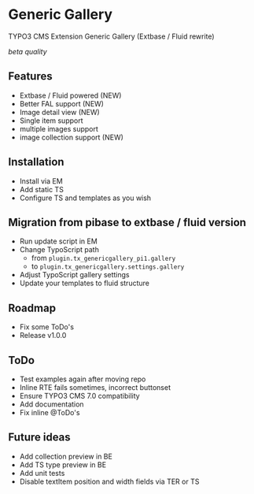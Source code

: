 Generic Gallery
===============

TYPO3 CMS Extension Generic Gallery (Extbase / Fluid rewrite)

_beta quality_


Features
--------

* Extbase / Fluid powered (NEW)
* Better FAL support (NEW)
* Image detail view (NEW)
* Single item support
* multiple images support
* image collection support (NEW)


Installation
------------

* Install via EM
* Add static TS
* Configure TS and templates as you wish


Migration from pibase to extbase / fluid version
------------------------------------------------

* Run update script in EM
* Change TypoScript path
	* from `plugin.tx_genericgallery_pi1.gallery`
	* to `plugin.tx_genericgallery.settings.gallery`
* Adjust TypoScript gallery settings
* Update your templates to fluid structure



Roadmap
-------

* Fix some ToDo's
* Release v1.0.0


ToDo
----
* Test examples again after moving repo
* Inline RTE fails sometimes, incorrect buttonset
* Ensure TYPO3 CMS 7.0 compatibility
* Add documentation
* Fix inline @ToDo's


Future ideas
------------

* Add collection preview in BE
* Add TS type preview in BE
* Add unit tests
* Disable textItem position and width fields via TER or TS
